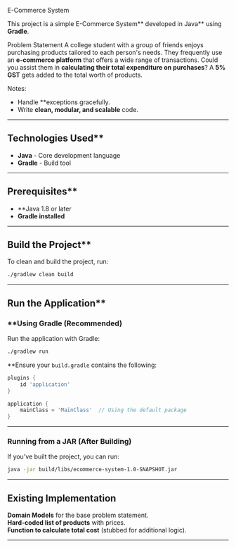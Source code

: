  E-Commerce System  

This project is a simple E-Commerce System** developed in Java** using **Gradle**.  

Problem Statement
A college student with a group of friends enjoys purchasing products tailored to each person's needs. They frequently use an **e-commerce platform** that offers a wide range of transactions. Could you assist them in **calculating their total expenditure on purchases**? A **5% GST** gets added to the total worth of products.  

 Notes:
- Handle **exceptions gracefully.  
- Write **clean, modular, and scalable** code.  

---

##  Technologies Used**  
- **Java** - Core development language  
- **Gradle** - Build tool  

---

##  Prerequisites**  
- **Java 1.8 or later
- **Gradle installed**  

---

##  Build the Project**  
To clean and build the project, run:  
```sh
./gradlew clean build
```

---

##  Run the Application**  

### **Using Gradle (Recommended)
Run the application with Gradle:  
```sh
./gradlew run
```
 **Ensure your `build.gradle` contains the following:
```gradle
plugins {
    id 'application'
}

application {
    mainClass = 'MainClass'  // Using the default package
}
```

---

### Running from a JAR (After Building) 
If you've built the project, you can run:  
```sh
java -jar build/libs/ecommerce-system-1.0-SNAPSHOT.jar
```

---

## **Existing Implementation**  
**Domain Models** for the base problem statement.  
**Hard-coded list of products** with prices.  
 **Function to calculate total cost** (stubbed for additional logic).  

---

